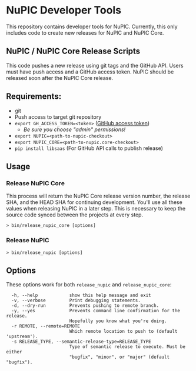 # NuPIC Developer Tools

This repository contains developer tools for NuPIC. Currently, this only includes code to create new releases for NuPIC and NuPIC Core.

## NuPIC / NuPIC Core Release Scripts

This code pushes a new release using git tags and the GitHub API. Users must have push access and a GitHub access token. NuPIC should be released soon after the NuPIC Core release.

## Requirements:
- git
- Push access to target git repository
- `export GH_ACCESS_TOKEN=<token>` ([GitHub access token](https://github.com/blog/1509-personal-api-tokens))
  - _Be sure you choose "admin" permissions!_
- `export NUPIC=<path-to-nupic-checkout>`
- `export NUPIC_CORE=<path-to-nupic.core-checkout>`
- `pip install libsaas` (For GitHub API calls to publish release)

## Usage

### Release NuPIC Core

This process will return the NuPIC Core release version number, the release SHA, and the HEAD SHA for continuing development. You'll use all these values when releasing NuPIC in a later step. This is necessary to keep the source code synced between the projects at every step.

    > bin/release_nupic_core [options]

### Release NuPIC

    > bin/release_nupic [options]

## Options

These options work for both `release_nupic` and `release_nupic_core`:

```
  -h, --help            show this help message and exit
  -v, --verbose         Print debugging statements.
  -d, --dry-run         Prevents pushing to remote branch.
  -y, --yes             Prevents command line confirmation for the release.
                        Hopefully you know what you're doing.
  -r REMOTE, --remote=REMOTE
                        Which remote location to push to (default 'upstream').
  -s RELEASE_TYPE, --semantic-release-type=RELEASE_TYPE
                        Type of semantic release to execute. Must be either
                        "bugfix", "minor", or "major" (default "bugfix").
```
